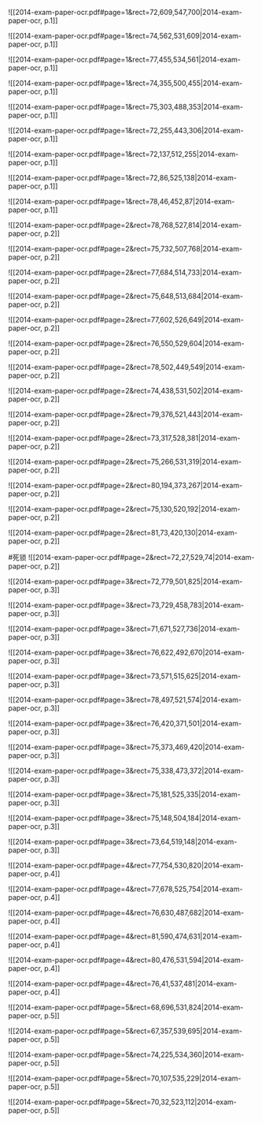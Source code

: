 ![[2014-exam-paper-ocr.pdf#page=1&rect=72,609,547,700|2014-exam-paper-ocr, p.1]]


![[2014-exam-paper-ocr.pdf#page=1&rect=74,562,531,609|2014-exam-paper-ocr, p.1]]


![[2014-exam-paper-ocr.pdf#page=1&rect=77,455,534,561|2014-exam-paper-ocr, p.1]]


![[2014-exam-paper-ocr.pdf#page=1&rect=74,355,500,455|2014-exam-paper-ocr, p.1]]



![[2014-exam-paper-ocr.pdf#page=1&rect=75,303,488,353|2014-exam-paper-ocr, p.1]]



![[2014-exam-paper-ocr.pdf#page=1&rect=72,255,443,306|2014-exam-paper-ocr, p.1]]


![[2014-exam-paper-ocr.pdf#page=1&rect=72,137,512,255|2014-exam-paper-ocr, p.1]]



![[2014-exam-paper-ocr.pdf#page=1&rect=72,86,525,138|2014-exam-paper-ocr, p.1]]


![[2014-exam-paper-ocr.pdf#page=1&rect=78,46,452,87|2014-exam-paper-ocr, p.1]]


![[2014-exam-paper-ocr.pdf#page=2&rect=78,768,527,814|2014-exam-paper-ocr, p.2]]



![[2014-exam-paper-ocr.pdf#page=2&rect=75,732,507,768|2014-exam-paper-ocr, p.2]]


![[2014-exam-paper-ocr.pdf#page=2&rect=77,684,514,733|2014-exam-paper-ocr, p.2]]



![[2014-exam-paper-ocr.pdf#page=2&rect=75,648,513,684|2014-exam-paper-ocr, p.2]]



![[2014-exam-paper-ocr.pdf#page=2&rect=77,602,526,649|2014-exam-paper-ocr, p.2]]



![[2014-exam-paper-ocr.pdf#page=2&rect=76,550,529,604|2014-exam-paper-ocr, p.2]]



![[2014-exam-paper-ocr.pdf#page=2&rect=78,502,449,549|2014-exam-paper-ocr, p.2]]



![[2014-exam-paper-ocr.pdf#page=2&rect=74,438,531,502|2014-exam-paper-ocr, p.2]]



![[2014-exam-paper-ocr.pdf#page=2&rect=79,376,521,443|2014-exam-paper-ocr, p.2]]



![[2014-exam-paper-ocr.pdf#page=2&rect=73,317,528,381|2014-exam-paper-ocr, p.2]]



![[2014-exam-paper-ocr.pdf#page=2&rect=75,266,531,319|2014-exam-paper-ocr, p.2]]


![[2014-exam-paper-ocr.pdf#page=2&rect=80,194,373,267|2014-exam-paper-ocr, p.2]]



![[2014-exam-paper-ocr.pdf#page=2&rect=75,130,520,192|2014-exam-paper-ocr, p.2]]



![[2014-exam-paper-ocr.pdf#page=2&rect=81,73,420,130|2014-exam-paper-ocr, p.2]]


#死锁 ![[2014-exam-paper-ocr.pdf#page=2&rect=72,27,529,74|2014-exam-paper-ocr, p.2]]



![[2014-exam-paper-ocr.pdf#page=3&rect=72,779,501,825|2014-exam-paper-ocr, p.3]]



![[2014-exam-paper-ocr.pdf#page=3&rect=73,729,458,783|2014-exam-paper-ocr, p.3]]



![[2014-exam-paper-ocr.pdf#page=3&rect=71,671,527,736|2014-exam-paper-ocr, p.3]]



![[2014-exam-paper-ocr.pdf#page=3&rect=76,622,492,670|2014-exam-paper-ocr, p.3]]



![[2014-exam-paper-ocr.pdf#page=3&rect=73,571,515,625|2014-exam-paper-ocr, p.3]]



![[2014-exam-paper-ocr.pdf#page=3&rect=78,497,521,574|2014-exam-paper-ocr, p.3]]



![[2014-exam-paper-ocr.pdf#page=3&rect=76,420,371,501|2014-exam-paper-ocr, p.3]]



![[2014-exam-paper-ocr.pdf#page=3&rect=75,373,469,420|2014-exam-paper-ocr, p.3]]



![[2014-exam-paper-ocr.pdf#page=3&rect=75,338,473,372|2014-exam-paper-ocr, p.3]]



![[2014-exam-paper-ocr.pdf#page=3&rect=75,181,525,335|2014-exam-paper-ocr, p.3]]



![[2014-exam-paper-ocr.pdf#page=3&rect=75,148,504,184|2014-exam-paper-ocr, p.3]]



![[2014-exam-paper-ocr.pdf#page=3&rect=73,64,519,148|2014-exam-paper-ocr, p.3]]



![[2014-exam-paper-ocr.pdf#page=4&rect=77,754,530,820|2014-exam-paper-ocr, p.4]]



![[2014-exam-paper-ocr.pdf#page=4&rect=77,678,525,754|2014-exam-paper-ocr, p.4]]



![[2014-exam-paper-ocr.pdf#page=4&rect=76,630,487,682|2014-exam-paper-ocr, p.4]]



![[2014-exam-paper-ocr.pdf#page=4&rect=81,590,474,631|2014-exam-paper-ocr, p.4]]


![[2014-exam-paper-ocr.pdf#page=4&rect=80,476,531,594|2014-exam-paper-ocr, p.4]]


![[2014-exam-paper-ocr.pdf#page=4&rect=76,41,537,481|2014-exam-paper-ocr, p.4]]


![[2014-exam-paper-ocr.pdf#page=5&rect=68,696,531,824|2014-exam-paper-ocr, p.5]]



![[2014-exam-paper-ocr.pdf#page=5&rect=67,357,539,695|2014-exam-paper-ocr, p.5]]



![[2014-exam-paper-ocr.pdf#page=5&rect=74,225,534,360|2014-exam-paper-ocr, p.5]]



![[2014-exam-paper-ocr.pdf#page=5&rect=70,107,535,229|2014-exam-paper-ocr, p.5]]



![[2014-exam-paper-ocr.pdf#page=5&rect=70,32,523,112|2014-exam-paper-ocr, p.5]]

